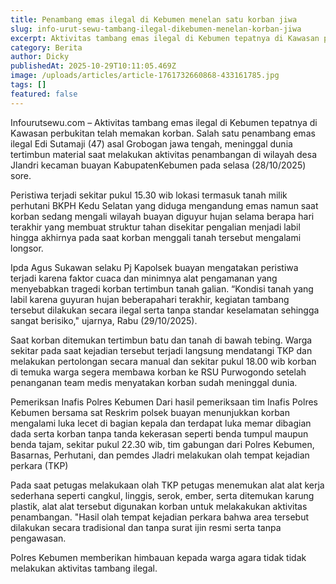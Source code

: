 ```yaml
---
title: Penambang emas ilegal di Kebumen menelan satu korban jiwa
slug: info-urut-sewu-tambang-ilegal-dikebumen-menelan-korban-jiwa
excerpt: Aktivitas tambang emas ilegal di Kebumen tepatnya di Kawasan perbukitan telah memakan korban jiwa..
category: Berita
author: Dicky
publishedAt: 2025-10-29T10:11:05.469Z
image: /uploads/articles/article-1761732660868-433161785.jpg
tags: []
featured: false
---
```


Infourutsewu.com – Aktivitas tambang emas ilegal di Kebumen tepatnya di Kawasan perbukitan telah memakan korban. Salah satu penambang emas ilegal Edi Sutamaji (47) asal Grobogan jawa tengah, meninggal dunia tertimbun material saat melakukan aktivitas penambangan di wilayah desa Jlandri kecaman buayan KabupatenKebumen pada selasa (28/10/2025) sore.

Peristiwa terjadi sekitar pukul 15.30 wib lokasi termasuk tanah milik perhutani BKPH Kedu Selatan yang diduga mengandung emas namun saat korban sedang mengali wilayah buayan diguyur hujan selama berapa hari terakhir yang membuat struktur tahan disekitar pengalian menjadi labil hingga akhirnya pada saat korban menggali tanah tersebut mengalami longsor.

Ipda Agus Sukawan selaku Pj Kapolsek buayan mengatakan peristiwa terjadi karena faktor cuaca dan minimnya alat pengamanan yang menyebabkan tragedi korban tertimbun tanah galian.
“Kondisi tanah yang labil karena guyuran hujan beberapahari terakhir, kegiatan tambang tersebut dilakukan secara ilegal serta tanpa standar keselamatan sehingga sangat berisiko," ujarnya, Rabu (29/10/2025).

Saat korban ditemukan tertimbun batu dan tanah di bawah tebing. Warga sekitar pada saat kejadian tersebut terjadi langsung mendatangi TKP dan melakukan pertolongan secara manual dan sekitar pukul 18.00 wib korban di temuka warga segera membawa korban ke RSU Purwogondo setelah penanganan team medis menyatakan korban sudah meninggal dunia.

Pemeriksan Inafis Polres Kebumen
Dari hasil pemeriksaan tim Inafis Polres Kebumen bersama sat Reskrim polsek buayan menunjukkan korban mengalami luka lecet di bagian kepala dan terdapat luka memar dibagian dada serta korban tanpa tanda kekerasan seperti benda tumpul maupun benda tajam, sekitar pukul 22.30 wib, tim gabungan dari Polres Kebumen, Basarnas, Perhutani, dan pemdes Jladri melakukan olah tempat kejadian perkara (TKP)

Pada saat petugas melakukaan olah TKP petugas menemukan alat alat kerja sederhana seperti cangkul, linggis, serok, ember, serta ditemukan karung plastik, alat alat tersebut digunakan korban untuk melakakukan aktivitas penambangan.
"Hasil olah tempat kejadian perkara bahwa area tersebut dilakukan secara tradisional dan tanpa surat ijin resmi serta tanpa pengawasan. 

Polres Kebumen memberikan himbauan kepada warga agara tidak tidak melakukan aktivitas tambang ilegal.